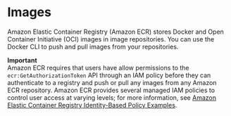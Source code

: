 # Images<a name="images"></a>

Amazon Elastic Container Registry \(Amazon ECR\) stores Docker and Open Container Initiative \(OCI\) images in image repositories\. You can use the Docker CLI to push and pull images from your repositories\.

**Important**  
Amazon ECR requires that users have allow permissions to the `ecr:GetAuthorizationToken` API through an IAM policy before they can authenticate to a registry and push or pull any images from any Amazon ECR repository\. Amazon ECR provides several managed IAM policies to control user access at varying levels; for more information, see [Amazon Elastic Container Registry Identity\-Based Policy Examples](security_iam_id-based-policy-examples.md)\.